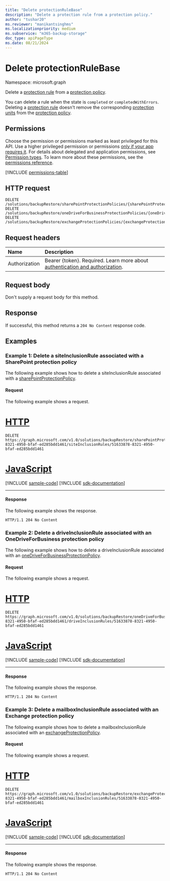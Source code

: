 ```yaml
---
title: "Delete protectionRuleBase"
description: "Delete a protection rule from a protection policy."
author: "tushar20"
ms.reviewer: "manikantsinghms"
ms.localizationpriority: medium
ms.subservice: "m365-backup-storage"
doc_type: apiPageType
ms.date: 08/21/2024
---
```


# Delete protectionRuleBase

Namespace: microsoft.graph

Delete a [protection rule](../resources/protectionrulebase.md) from a [protection policy](../resources/protectionpolicybase.md).

You can delete a rule when the state is `completed` or `completedWithErrors`. Deleting a [protection rule](../resources/protectionRuleBase.md) doesn't remove the corresponding [protection units](../resources/protectionunitbase.md) from the [protection policy](../resources/protectionpolicybase.md).

## Permissions

Choose the permission or permissions marked as least privileged for this API. Use a higher privileged permission or permissions [only if your app requires it](/graph/permissions-overview#best-practices-for-using-microsoft-graph-permissions). For details about delegated and application permissions, see [Permission types](/graph/permissions-overview#permission-types). To learn more about these permissions, see the [permissions reference](/graph/permissions-reference).

<!-- { "blockType": "permissions", "name": "protectionrulebase_delete" } -->
[!INCLUDE [permissions-table](../includes/permissions/protectionrulebase-delete-permissions.md)]

## HTTP request

<!-- {
  "blockType": "ignored"
}
-->
``` http
DELETE /solutions/backupRestore/sharePointProtectionPolicies/{sharePointProtectionPolicyId}/siteInclusionRules/{siteProtectionRuleId}
DELETE /solutions/backupRestore/oneDriveForBusinessProtectionPolicies/{oneDriveForBusinessProtectionPolicyId}/driveInclusionRules/{driveProtectionRuleId}
DELETE /solutions/backupRestore/exchangeProtectionPolicies/{exchangeProtectionPolicyId}/mailboxInclusionRules/{mailboxProtectionRuleId}
```

## Request headers

|Name|Description|
|:---|:---|
|Authorization|Bearer {token}. Required. Learn more about [authentication and authorization](/graph/auth/auth-concepts).|

## Request body

Don't supply a request body for this method.

## Response

If successful, this method returns a `204 No Content` response code.

## Examples

### Example 1: Delete a siteInclusionRule associated with a SharePoint protection policy

The following example shows how to delete a siteInclusionRule associated with a [sharePointProtectionPolicy](../resources/sharepointprotectionpolicy.md).

#### Request

The following example shows a request.

# [HTTP](#tab/http)
<!-- {
  "blockType": "request",
  "name": "siteprotectionrule_delete"
}
-->
``` http
DELETE https://graph.microsoft.com/v1.0/solutions/backupRestore/sharePointProtectionPolicies/71633878-8321-4950-bfaf-ed285bdd1461/siteInclusionRules/51633878-8321-4950-bfaf-ed285bdd1461
```

# [JavaScript](#tab/javascript)
[!INCLUDE [sample-code](../includes/snippets/javascript/siteprotectionrule-delete-javascript-snippets.md)]
[!INCLUDE [sdk-documentation](../includes/snippets/snippets-sdk-documentation-link.md)]

---

#### Response

The following example shows the response.

<!-- {
  "blockType": "response",
  "truncated": true
}
-->
``` http
HTTP/1.1 204 No Content
```

### Example 2: Delete a driveInclusionRule associated with an OneDriveForBusiness protection policy

The following example shows how to delete a driveInclusionRule associated with an [oneDriveForBusinessProtectionPolicy](../resources/onedriveforbusinessprotectionpolicy.md).

#### Request

The following example shows a request.

# [HTTP](#tab/http)
<!-- {
  "blockType": "request",
  "name": "delete_driveprotectionrule"
}
-->
``` http
DELETE https://graph.microsoft.com/v1.0/solutions/backupRestore/oneDriveForBusinessProtectionPolicies/71633878-8321-4950-bfaf-ed285bdd1461/driveInclusionRules/51633878-8321-4950-bfaf-ed285bdd1461
```

# [JavaScript](#tab/javascript)
[!INCLUDE [sample-code](../includes/snippets/javascript/delete-driveprotectionrule-javascript-snippets.md)]
[!INCLUDE [sdk-documentation](../includes/snippets/snippets-sdk-documentation-link.md)]

---

#### Response

The following example shows the response.

<!-- {
  "blockType": "response",
  "truncated": true
}
-->
``` http
HTTP/1.1 204 No Content
```

### Example 3: Delete a mailboxInclusionRule associated with an Exchange protection policy

The following example shows how to delete a mailboxInclusionRule associated with an [exchangeProtectionPolicy](../resources/exchangeprotectionpolicy.md).

#### Request

The following example shows a request.

# [HTTP](#tab/http)
<!-- {
  "blockType": "request",
  "name": "mailboxprotectionrule_delete"
}
-->
``` http
DELETE https://graph.microsoft.com/v1.0/solutions/backupRestore/exchangeProtectionPolicies/71633878-8321-4950-bfaf-ed285bdd1461/mailboxInclusionRules/51633878-8321-4950-bfaf-ed285bdd1461
```

# [JavaScript](#tab/javascript)
[!INCLUDE [sample-code](../includes/snippets/javascript/mailboxprotectionrule-delete-javascript-snippets.md)]
[!INCLUDE [sdk-documentation](../includes/snippets/snippets-sdk-documentation-link.md)]

---

#### Response

The following example shows the response.

<!-- {
  "blockType": "response",
  "truncated": true
}
-->
``` http
HTTP/1.1 204 No Content
```
